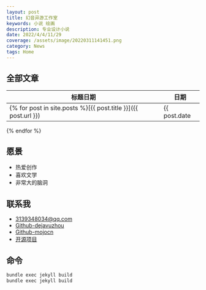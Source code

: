 ```yaml
---
layout: post
title: 幻音异游工作室
keywords: 小说 绘画
description: 专业设计小说
date: 2022/4/4/11/29
coverage: /assets/image/20220311141451.png
category: News
tags: Home
---
```


## 全部文章

标题日期|日期
---|---
{% for post in site.posts %}[{{ post.title }}]({{ post.url }}) | {{ post.date | date:"%Y-%m-%d" }}
{% endfor %}


## 愿景
- 热爱创作
- 喜欢文学
- 非常大的脑洞

## 联系我

- [3139348034@qq.com](3139348034@qq.com)
- [Github-dejavuzhou](https://github.com/dejavuzhou)
- [Github-mojocn](https://github.com/mojocn)
- [开源项目](http://captcha.mojotv.cn)

## 命令
```bash
bundle exec jekyll build
bundle exec jekyll build


```
